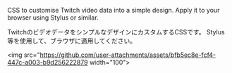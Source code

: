 CSS to customise Twitch video data into a simple design.
Apply it to your browser using Stylus or similar.

TwitchのビデオデータをシンプルなデザインにカスタムするCSSです。
Stylus等を使用して、ブラウザに適用してください。

<img src="https://github.com/user-attachments/assets/bfb5ec8e-fcf4-447c-a003-b9d256222879 width="100">